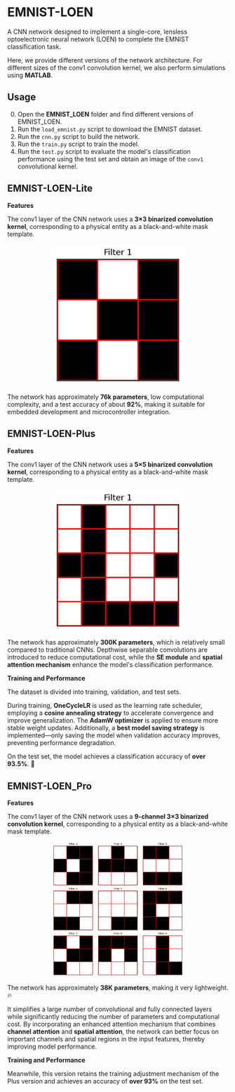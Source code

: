 # EMNIST-LOEN

A CNN network designed to implement a single-core, lensless optoelectronic neural network (LOEN) to complete the EMNIST classification task.

Here, we provide different versions of the network architecture. For different sizes of the conv1 convolution kernel, we also perform simulations using **MATLAB**.

## Usage

0. Open the **EMNIST_LOEN** folder and find different versions of EMNIST_LOEN.
1. Run the `load_emnist.py` script to download the EMNIST dataset.  
2. Run the `cnn.py` script to build the network.  
3. Run the `train.py` script to train the model.  
4. Run the `test.py` script to evaluate the model's classification performance using the test set and obtain an image of the `conv1` convolutional kernel.

## EMNIST-LOEN-Lite

****Features****

The conv1 layer of the CNN network uses a **3×3 binarized convolution kernel**, corresponding to a physical entity as a black-and-white mask template.  

<p align="center">
  <img src="images/lite_conv1_filter.png" alt="conv1 filter" width="300" />
</p>

The network has approximately **76k parameters**, low computational complexity, and a test accuracy of about **92%**, making it suitable for embedded development and microcontroller integration.

## EMNIST-LOEN-Plus

****Features****

The conv1 layer of the CNN network uses a **5×5 binarized convolution kernel**, corresponding to a physical entity as a black-and-white mask template.  

<p align="center">
  <img src="images/plus_conv1_filter.png" alt="conv1 filter" width="300" />
</p>

The network has approximately **300K parameters**, which is relatively small compared to traditional CNNs. Depthwise separable convolutions are introduced to reduce computational cost, while the **SE module** and **spatial attention mechanism** enhance the model's classification performance.

****Training and Performance****

The dataset is divided into training, validation, and test sets.  

During training, **OneCycleLR** is used as the learning rate scheduler, employing a **cosine annealing strategy** to accelerate convergence and improve generalization. The **AdamW optimizer** is applied to ensure more stable weight updates.  Additionally, a **best model saving strategy** is implemented—only saving the model when validation accuracy improves, preventing performance degradation.  

On the test set, the model achieves a classification accuracy of **over 93.5%**. 🚀

## EMNIST-LOEN_Pro

****Features****

The conv1 layer of the CNN network uses a **9-channel 3×3 binarized convolution kernel**, corresponding to a physical entity as a black-and-white mask template.

<p align="center">
  <img src="images/pro_conv1_filter.png" alt="conv1 filter" width="300" />
</p>

The network has approximately **38K parameters**, making it very lightweight.🔥

It simplifies a large number of convolutional and fully connected layers while significantly reducing the number of parameters and computational cost. By incorporating an enhanced attention mechanism that combines **channel attention** and **spatial attention**, the network can better focus on important channels and spatial regions in the input features, thereby improving model performance.

****Training and Performance****

Meanwhile, this version retains the training adjustment mechanism of the Plus version and achieves an accuracy of **over 93%** on the test set.


